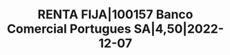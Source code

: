 ---
layout: asset
title: RENTA FIJA|100157 Banco Comercial Portugues SA|4,50|2022-12-07
isin: PTBCPWOM0034
---